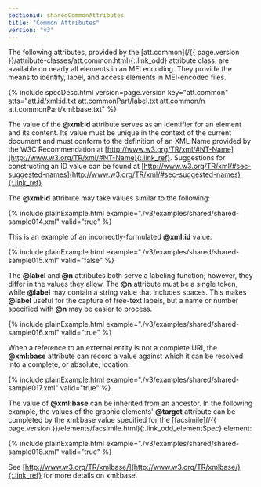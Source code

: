 ```yaml
---
sectionid: sharedCommonAttributes
title: "Common Attributes"
version: "v3"
---
```




The following attributes, provided by the [att.common](/{{ page.version }}/attribute-classes/att.common.html){:.link_odd} attribute
class, are available on nearly all elements in an MEI encoding. They provide the means
to
identify, label, and access elements in MEI-encoded files.



{% include specDesc.html version=page.version key="att.common" atts="att.id/xml:id.txt att.commonPart/label.txt att.common/n att.commonPart/xml:base.txt" %}




The value of the **@xml:id** attribute serves as an identifier for an element and its
content. Its value must be unique in the context of the current document and must
conform to
the definition of an XML Name provided by the W3C Recommendation at [http://www.w3.org/TR/xml/#NT-Name](http://www.w3.org/TR/xml/#NT-Name){:.link_ref}.
Suggestions for constructing an ID value can be found at [http://www.w3.org/TR/xml/#sec-suggested-names](http://www.w3.org/TR/xml/#sec-suggested-names){:.link_ref}.

The **@xml:id** attribute may take values similar to the following:

{% include plainExample.html example="./v3/examples/shared/shared-sample014.xml" valid="true" %}


This is an example of an incorrectly-formulated **@xml:id** value:

{% include plainExample.html example="./v3/examples/shared/shared-sample015.xml" valid="false" %}


The **@label** and **@n** attributes both serve a labeling function; however,
they differ in the values they allow. The **@n** attribute must be a single token, while
**@label** may contain a string value that includes spaces. This makes
**@label** useful for the capture of free-text labels, but a name or number specified
with **@n** may be easier to process.

{% include plainExample.html example="./v3/examples/shared/shared-sample016.xml" valid="true" %}

When a reference to an external entity is not a complete URI, the **@xml:base**
attribute can record a value against which it can be resolved into a complete, or
absolute,
location.

{% include plainExample.html example="./v3/examples/shared/shared-sample017.xml" valid="true" %}

The value of **@xml:base** can be inherited from an ancestor. In the following example,
the values of the graphic elements' **@target** attribute can be completed by the
xml:base value specified for the [facsimile](/{{ page.version }}/elements/facsimile.html){:.link_odd_elementSpec} element:

{% include plainExample.html example="./v3/examples/shared/shared-sample018.xml" valid="true" %}

See [http://www.w3.org/TR/xmlbase/](http://www.w3.org/TR/xmlbase/){:.link_ref} for more
details on xml:base.

